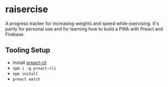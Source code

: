 # raisercise
A progress tracker for increasing weights and speed while exercising. It's partly for personal use and for learning how to build a PWA with Preact and Firebase.

## Tooling Setup

* Install [preact-cli](https://github.com/developit/preact-cli) 
* `npm i -g preact-cli`
* `npm install`
* `preact watch`